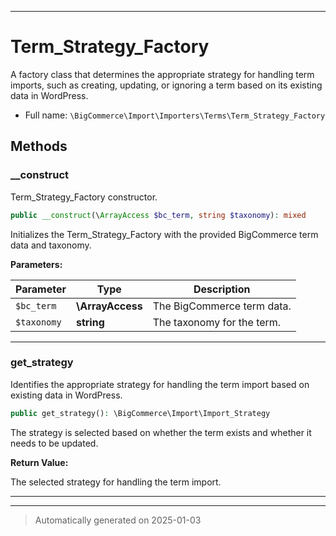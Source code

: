 ***

# Term_Strategy_Factory

A factory class that determines the appropriate strategy for handling term imports,
such as creating, updating, or ignoring a term based on its existing data in WordPress.



* Full name: `\BigCommerce\Import\Importers\Terms\Term_Strategy_Factory`




## Methods


### __construct

Term_Strategy_Factory constructor.

```php
public __construct(\ArrayAccess $bc_term, string $taxonomy): mixed
```

Initializes the Term_Strategy_Factory with the provided BigCommerce term data and taxonomy.






**Parameters:**

| Parameter | Type | Description |
|-----------|------|-------------|
| `$bc_term` | **\ArrayAccess** | The BigCommerce term data. |
| `$taxonomy` | **string** | The taxonomy for the term. |





***

### get_strategy

Identifies the appropriate strategy for handling the term import based on existing data in WordPress.

```php
public get_strategy(): \BigCommerce\Import\Import_Strategy
```

The strategy is selected based on whether the term exists and whether it needs to be updated.







**Return Value:**

The selected strategy for handling the term import.




***


***
> Automatically generated on 2025-01-03
